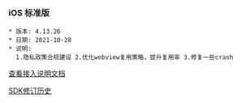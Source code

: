 ### iOS 标准版

```
* 版本: 4.13.26
* 日期: 2021-10-28
* 说明:
  1.隐私政策合规建设 2.优化webview复用策略，提升复用率 3.修复一些crash
```

[查看接入说明文档](https://developers.adnet.qq.com/doc/ios/guide)

[SDK修订历史](https://developers.adnet.qq.com/doc/ios/union/union_version)
